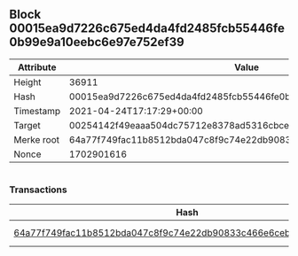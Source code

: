 ## Block 00015ea9d7226c675ed4da4fd2485fcb55446fe0b99e9a10eebc6e97e752ef39

Attribute | Value
--- | ---
Height | 36911
Hash | 00015ea9d7226c675ed4da4fd2485fcb55446fe0b99e9a10eebc6e97e752ef39
Timestamp | 2021-04-24T17:17:29+00:00
Target | 00254142f49eaaa504dc75712e8378ad5316cbcead634704b3734b6271167cc4
Merke root | 64a77f749fac11b8512bda047c8f9c74e22db90833c466e6cebf206427bd5e5e
Nonce | 1702901616

```

```

### Transactions

Hash | Amount
--- | ---
[64a77f749fac11b8512bda047c8f9c74e22db90833c466e6cebf206427bd5e5e](64a77f749fac11b8512bda047c8f9c74e22db90833c466e6cebf206427bd5e5e.md) | 10.00000000 SKEPTI 
